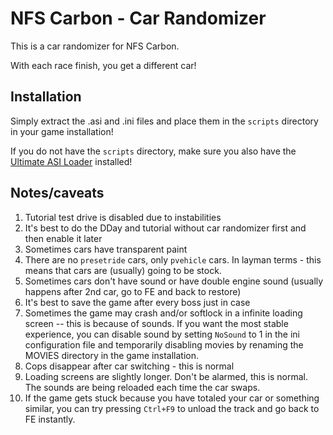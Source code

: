 # NFS Carbon - Car Randomizer

This is a car randomizer for NFS Carbon.

With each race finish, you get a different car!

## Installation

Simply extract the .asi and .ini files and place them in the `scripts` directory in your game installation!

If you do not have the `scripts` directory, make sure you also have the [Ultimate ASI Loader](https://github.com/ThirteenAG/Ultimate-ASI-Loader/releases/latest) installed!

## Notes/caveats

1. Tutorial test drive is disabled due to instabilities
2. It's best to do the DDay and tutorial without car randomizer first and then enable it later
3. Sometimes cars have transparent paint
4. There are no `presetride` cars, only `pvehicle` cars. In layman terms - this means that cars are (usually) going to be stock.
5. Sometimes cars don't have sound or have double engine sound (usually happens after 2nd car, go to FE and back to restore)
6. It's best to save the game after every boss just in case
7. Sometimes the game may crash and/or softlock in a infinite loading screen -- this is because of sounds. If you want the most stable experience, you can disable sound by setting `NoSound` to 1 in the ini configuration file and temporarily disabling movies by renaming the MOVIES directory in the game installation.
8. Cops disappear after car switching - this is normal
9. Loading screens are slightly longer. Don't be alarmed, this is normal. The sounds are being reloaded each time the car swaps.
10. If the game gets stuck because you have totaled your car or something similar, you can try pressing `Ctrl+F9` to unload the track and go back to FE instantly.


